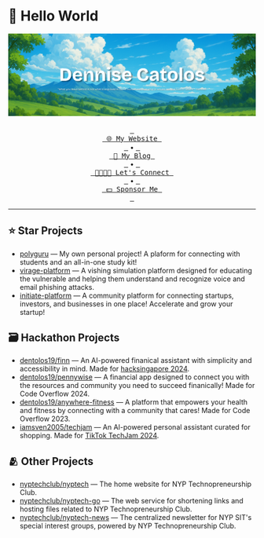 # 👋 Hello World

<div align="center">
  <img src="assets/banner.png" alt="Banner">
  <br>
  <br>
  <a href="https://dennise.me"><kbd> <br> <span>🌐 My Website</span> <br> </kbd></a> &bullet;
  <a href="https://dennise.me/blog"><kbd> <br> <span>📑 My Blog</span> <br> </kbd></a> &bullet;
  <a href="https://linkedin.com/in/dentolos19"><kbd> <br> <span>👨‍👩‍👧‍👦 Let's Connect</span> <br> </kbd></a> &bullet;
  <a href="https://github.com/sponsors/dentolos19"><kbd> <br> <span>💵 Sponsor Me</span> <br> </kbd></a>
</div>

---

## ⭐ Star Projects

- [polyguru](https://polyguru.xyz) — My own personal project! A plaform for connecting with students and an all-in-one study kit!
- [virage-platform](https://virage.app) — A vishing simulation platform designed for educating the vulnerable and helping them understand and recognize voice and email phishing attacks.
- [initiate-platform](https://initiatex.netlify.app) — A community platform for connecting startups, investors, and businesses in one place! Accelerate and grow your startup!

## 🗃️ Hackathon Projects

- [dentolos19/finn](https://github.com/dentolos19/finn) — An AI-powered finanical assistant with simplicity and accessibility in mind. Made for [hacksingapore 2024](https://angelhack.com/hackglobal/singapore).
- [dentolos19/pennywise](https://github.com/dentolos19/pennywise) — A financial app designed to connect you with the resources and community you need to succeed finanically! Made for Code Overflow 2024.
- [dentolos19/anywhere-fitness](https://github.com/dentolos19/pennywise) — A platform that empowers your health and fitness by connecting with a community that cares! Made for Code Overflow 2023.
- [iamsven2005/techjam](https://github.com/iamsven2005/techjam) — An AI-powered personal assistant curated for shopping. Made for [TikTok TechJam 2024](https://tiktoktechjam2024.devpost.com).

## 🫂 Other Projects

- [nyptechclub/nyptech](https://github.com/nyptechclub/nyptech) — The home website for NYP Technopreneurship Club.
- [nyptechclub/nyptech-go](https://github.com/nyptechclub/nyptech-go) — The web service for shortening links and hosting files related to NYP Technopreneurship Club.
- [nyptechclub/nyptech-news](https://github.com/nyptechclub/nyptech-go) — The centralized newsletter for NYP SIT's special interest groups, powered by NYP Technopreneurship Club.